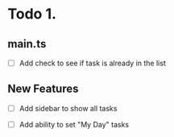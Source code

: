 # Todo 1. 

## main.ts
- [ ] Add check to see if task is already in the list 

## New Features
- [ ] Add sidebar to show all tasks
- [ ] Add ability to set "My Day" tasks

